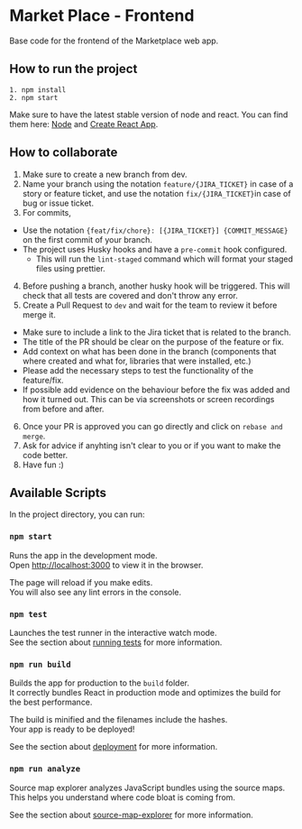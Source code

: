 # Market Place - Frontend

Base code for the frontend of the Marketplace web app.

## How to run the project

```
1. npm install
2. npm start
```

Make sure to have the latest stable version of node and react. You can find them here: [Node](https://nodejs.org/en/) and [Create React App](https://create-react-app.dev/docs/getting-started).

## How to collaborate

1. Make sure to create a new branch from dev.
2. Name your branch using the notation `feature/{JIRA_TICKET}` in case of a story or feature ticket, and use the notation `fix/{JIRA_TICKET}`in case of bug or issue ticket.
3. For commits,

- Use the notation `{feat/fix/chore}: [{JIRA_TICKET}] {COMMIT_MESSAGE}` on the first commit of your branch.
- The project uses Husky hooks and have a `pre-commit` hook configured.
  - This will run the `lint-staged` command which will format your staged files using prettier.

4. Before pushing a branch, another husky hook will be triggered. This will check that all tests are covered and don't throw any error.
5. Create a Pull Request to `dev` and wait for the team to review it before merge it.

- Make sure to include a link to the Jira ticket that is related to the branch.
- The title of the PR should be clear on the purpose of the feature or fix.
- Add context on what has been done in the branch (components that where created and what for, libraries that were installed, etc.)
- Please add the necessary steps to test the functionality of the feature/fix.
- If possible add evidence on the behaviour before the fix was added and how it turned out. This can be via screenshots or screen recordings from before and after.

6. Once your PR is approved you can go directly and click on `rebase and merge`.
7. Ask for advice if anyhting isn't clear to you or if you want to make the code better.
8. Have fun :)

## Available Scripts

In the project directory, you can run:

### `npm start`

Runs the app in the development mode.\
Open [http://localhost:3000](http://localhost:3000) to view it in the browser.

The page will reload if you make edits.\
You will also see any lint errors in the console.

### `npm test`

Launches the test runner in the interactive watch mode.\
See the section about [running tests](https://facebook.github.io/create-react-app/docs/running-tests) for more information.

### `npm run build`

Builds the app for production to the `build` folder.\
It correctly bundles React in production mode and optimizes the build for the best performance.

The build is minified and the filenames include the hashes.\
Your app is ready to be deployed!

See the section about [deployment](https://facebook.github.io/create-react-app/docs/deployment) for more information.

### `npm run analyze`

Source map explorer analyzes JavaScript bundles using the source maps. This helps you understand where code bloat is coming from.

See the section about [source-map-explorer](https://www.npmjs.com/package/source-map-explorer) for more information.
